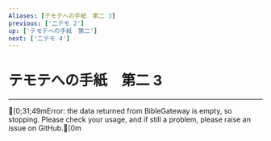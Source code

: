 ```yaml
---
Aliases: [テモテへの手紙　第二 3]
previous: ['二テモ 2']
up: ['テモテへの手紙　第二']
next: ['二テモ 4']
---
```

# テモテへの手紙　第二 3

***
[0;31;49mError: the data returned from BibleGateway is empty, so stopping. Please check your usage, and if still a problem, please raise an issue on GitHub.[0m
